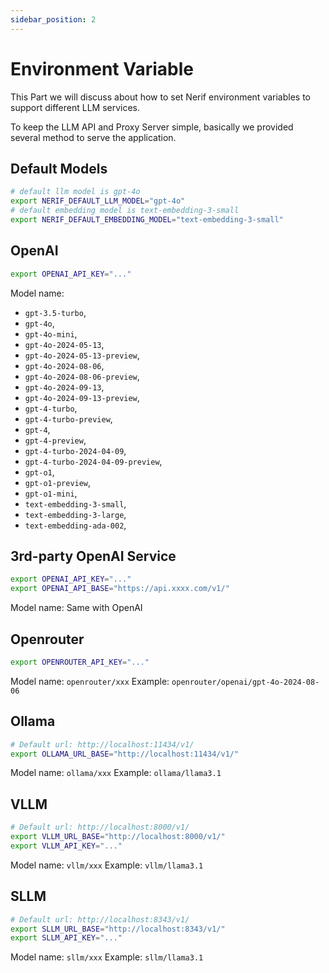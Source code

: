 ```yaml
---
sidebar_position: 2
---
```


# Environment Variable

This Part we will discuss about how to set Nerif environment variables to support different LLM services.

To keep the LLM API and Proxy Server simple, basically we provided several method to serve the application.

## Default Models

```bash
# default llm model is gpt-4o
export NERIF_DEFAULT_LLM_MODEL="gpt-4o"
# default embedding model is text-embedding-3-small
export NERIF_DEFAULT_EMBEDDING_MODEL="text-embedding-3-small"
```

## OpenAI

```bash
export OPENAI_API_KEY="..."
```

Model name:

- `gpt-3.5-turbo`,
- `gpt-4o`,
- `gpt-4o-mini`,
- `gpt-4o-2024-05-13`,
- `gpt-4o-2024-05-13-preview`,
- `gpt-4o-2024-08-06`,
- `gpt-4o-2024-08-06-preview`,
- `gpt-4o-2024-09-13`,
- `gpt-4o-2024-09-13-preview`,
- `gpt-4-turbo`,
- `gpt-4-turbo-preview`,
- `gpt-4`,
- `gpt-4-preview`,
- `gpt-4-turbo-2024-04-09`,
- `gpt-4-turbo-2024-04-09-preview`,
- `gpt-o1`,
- `gpt-o1-preview`,
- `gpt-o1-mini`,
- `text-embedding-3-small`,
- `text-embedding-3-large`,
- `text-embedding-ada-002`,


## 3rd-party OpenAI Service

```bash
export OPENAI_API_KEY="..."
export OPENAI_API_BASE="https://api.xxxx.com/v1/"
```

Model name: Same with OpenAI

## Openrouter

```bash
export OPENROUTER_API_KEY="..."
```

Model name: `openrouter/xxx`
Example: `openrouter/openai/gpt-4o-2024-08-06`

## Ollama

```bash
# Default url: http://localhost:11434/v1/
export OLLAMA_URL_BASE="http://localhost:11434/v1/"
```

Model name: `ollama/xxx`
Example: `ollama/llama3.1`


## VLLM

```bash
# Default url: http://localhost:8000/v1/
export VLLM_URL_BASE="http://localhost:8000/v1/"
export VLLM_API_KEY="..."
```

Model name: `vllm/xxx`
Example: `vllm/llama3.1`

## SLLM

```bash
# Default url: http://localhost:8343/v1/
export SLLM_URL_BASE="http://localhost:8343/v1/"
export SLLM_API_KEY="..."
```

Model name: `sllm/xxx`
Example: `sllm/llama3.1`